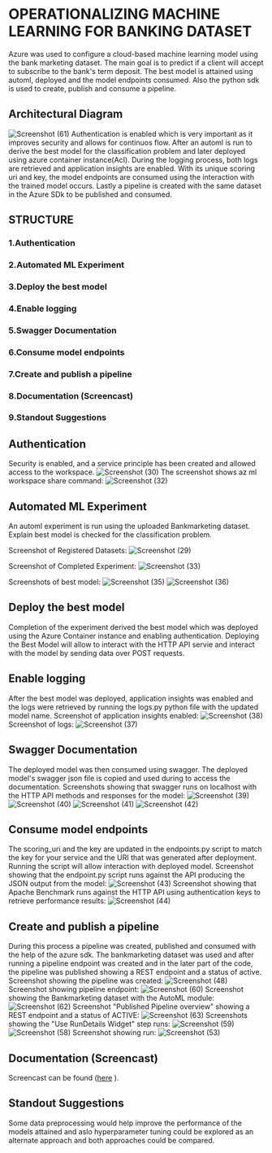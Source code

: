    # OPERATIONALIZING MACHINE LEARNING FOR BANKING DATASET

Azure was used to configure a cloud-based machine learning model using the bank marketing dataset. The main goal is to predict if a client will accept to subscribe to the bank's term deposit. The best model is attained using automl, deployed and the model endpoints consumed. Also the python sdk is used to create, publish and consume a pipeline.

## Architectural Diagram

![Screenshot (61)](https://user-images.githubusercontent.com/48255327/159686354-4f97b3a4-928b-4715-9ce0-947a367ed4cd.png)
Authentication is enabled which is very important as it improves security and allows for continuos flow. After an automl is run to derive the best model for the classification problem and later deployed using azure container instance(AcI). During the logging process, both logs are retrieved and application insights are enabled. With its unique scoring uri and key, the model endpoints are consumed using the interaction with the trained model occurs. Lastly a pipeline is created with the same dataset in the Azure SDk to be published and consumed.

## STRUCTURE
### 1.Authentication
### 2.Automated ML Experiment
### 3.Deploy the best model
### 4.Enable logging
### 5.Swagger Documentation
### 6.Consume model endpoints
### 7.Create and publish a pipeline
### 8.Documentation (Screencast)
### 9.Standout Suggestions


## Authentication
Security is enabled, and a service principle has been created and allowed access to the workspace.
![Screenshot (30)](https://user-images.githubusercontent.com/48255327/159693112-60360588-c86d-4383-867c-c100f49f27cc.png)
The screenshot shows az ml workspace share command:
![Screenshot (32)](https://user-images.githubusercontent.com/48255327/159693185-514bfac9-007b-4a36-badf-b17eda950879.png)

## Automated ML Experiment
An automl experiment is run using the uploaded Bankmarketing dataset. Explain best model is checked for the classification problem.

Screenshot of Registered Datasets:
![Screenshot (29)](https://user-images.githubusercontent.com/48255327/159694544-34d29fe9-4347-4cea-824f-28b590237fef.png)

Screenshot of Completed Experiment:
![Screenshot (33)](https://user-images.githubusercontent.com/48255327/159694878-d9b8a866-7989-4580-bb66-39f47d10ac86.png)

Screenshots of best model:
![Screenshot (35)](https://user-images.githubusercontent.com/48255327/159695508-65d93ff5-4232-4847-b8c8-535a63928b35.png)
![Screenshot (36)](https://user-images.githubusercontent.com/48255327/159696269-b113ffb4-9233-49b1-bdb2-f9efad1055d9.png)

## Deploy the best model
Completion of the experiment derived the best model which was deployed using the Azure Container instance and enabling authentication. Deploying the Best Model will allow to interact with the HTTP API servie and interact with the model by sending data over POST requests.

## Enable logging
After the best model was deployed, application insights was enabled and the logs were retrieved by running the logs.py python file with the updated model name.
Screenshot of application insights enabled:
![Screenshot (38)](https://user-images.githubusercontent.com/48255327/159697660-cf7b4ce1-4135-4782-a330-8d6afa185679.png)
Screenshot of logs:
![Screenshot (37)](https://user-images.githubusercontent.com/48255327/159698174-0508bb0d-49ad-43bf-aa3d-2b24ee9282ea.png)

## Swagger Documentation
The deployed model was then consumed using swagger. The deployed model's swagger json file is copied and used during to access the documentation.
Screenshots showing that swagger runs on localhost with the HTTP API methods and responses for the model:
![Screenshot (39)](https://user-images.githubusercontent.com/48255327/159699413-cd09df0d-55e7-438c-8da8-fb793f100d88.png)
![Screenshot (40)](https://user-images.githubusercontent.com/48255327/159699443-3608a0d7-7adc-4d58-a55e-e6c8fdeb6adc.png)
![Screenshot (41)](https://user-images.githubusercontent.com/48255327/159699456-011cdba5-edf7-41e6-8397-aefb455d03c2.png)
![Screenshot (42)](https://user-images.githubusercontent.com/48255327/159699483-a20e0ae2-a461-42d3-9ff2-4bf1a41ecb62.png)

## Consume model endpoints
The scoring_uri and the key are updated in the endpoints.py script to match the key for your service and the URI that was generated after deployment. Running the script will allow interaction with deployed model.
Screenshot showing that the endpoint.py script runs against the API producing the JSON output from the model:
![Screenshot (43)](https://user-images.githubusercontent.com/48255327/159700502-19df6742-db9b-40c7-b4df-05e1486bc800.png)
Screenshot showing that Apache Benchmark runs against the HTTP API using authentication keys to retrieve performance results:
![Screenshot (44)](https://user-images.githubusercontent.com/48255327/159700538-221e29d8-aa50-46e9-b784-2e55c235fb83.png)

## Create and publish a pipeline
During this process a pipeline was created, published and consumed with the help of the azure sdk. The bankmarketing dataset was used and after running a pipeline endpoint was created and in the later part of the code, the pipeline was published showing a REST endpoint and a status of active.
Screenshot showing the pipeline was created:
![Screenshot (48)](https://user-images.githubusercontent.com/48255327/159702611-ae70ab84-4e20-4987-b660-d8d222407ab6.png)
Screenshot showing pipeline endpoint:
![Screenshot (60)](https://user-images.githubusercontent.com/48255327/159703038-644ca2c2-e182-429e-a768-6fea4be79a86.png)
Screenshot showing the Bankmarketing dataset with the AutoML module:
![Screenshot (62)](https://user-images.githubusercontent.com/48255327/159704289-063f8a76-047e-4cc9-894e-896412d01176.png)
Screenshot "Published Pipeline overview" showing a REST endpoint and a status of ACTIVE:
![Screenshot (63)](https://user-images.githubusercontent.com/48255327/159704537-fb551a60-612b-4795-83ae-96935971e829.png)
Screenshots showing the "Use RunDetails Widget" step runs:
![Screenshot (59)](https://user-images.githubusercontent.com/48255327/159704875-1a67e11e-724c-4cd5-89a2-49376b682a54.png)
![Screenshot (58)](https://user-images.githubusercontent.com/48255327/159704942-53ee2650-a4cf-46c0-ad61-ddcbcea73598.png)
Screenshot showing run:
![Screenshot (53)](https://user-images.githubusercontent.com/48255327/159705286-8c678ab1-d50e-4363-87fa-f14daec1e906.png)

## Documentation (Screencast)
Screencast can be found ([here](https://youtu.be/m_rG0q5dr90) ). 

## Standout Suggestions
Some data preprocessing would help improve the performance of the models attained and aslo hyperparameter tuning could be explored as an alternate approach and both approaches could be compared.
